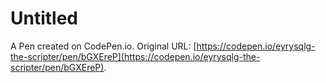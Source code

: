 # Untitled

A Pen created on CodePen.io. Original URL: [https://codepen.io/eyrysqlg-the-scripter/pen/bGXEreP](https://codepen.io/eyrysqlg-the-scripter/pen/bGXEreP).

